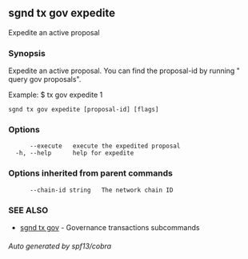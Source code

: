 ## sgnd tx gov expedite

Expedite an active proposal

### Synopsis

Expedite an active proposal. You can
find the proposal-id by running "<appd> query gov proposals".


Example:
$ <appd> tx gov expedite 1

```
sgnd tx gov expedite [proposal-id] [flags]
```

### Options

```
      --execute   execute the expedited proposal
  -h, --help      help for expedite
```

### Options inherited from parent commands

```
      --chain-id string   The network chain ID
```

### SEE ALSO

* [sgnd tx gov](sgnd_tx_gov.md)	 - Governance transactions subcommands

###### Auto generated by spf13/cobra
